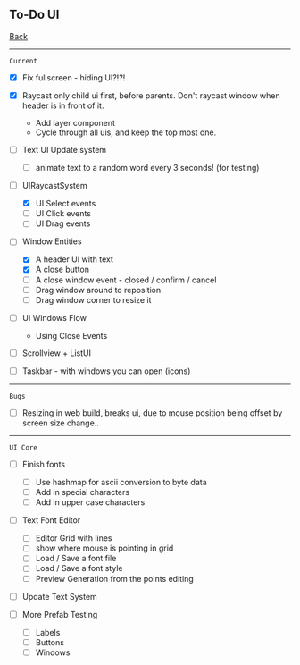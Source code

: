To-Do UI
-----

[Back](todo-main.md)

-----

`Current`

- [x] Fix fullscreen - hiding UI?!?!
- [x] Raycast only child ui first, before parents. Don't raycast window when header is in front of it.
    - Add layer component
    - Cycle through all uis, and keep the top most one.
- [ ] Text UI Update system
    - [ ] animate text to a random word every 3 seconds! (for testing)

- [ ] UIRaycastSystem
    - [x] UI Select events
    - [ ] UI Click events
    - [ ] UI Drag events

- [ ] Window Entities
    - [x] A header UI with text
    - [x] A close button
    - [ ] A close window event
            - closed / confirm / cancel
    - [ ] Drag window around to reposition
    - [ ] Drag window corner to resize it

- [ ] UI Windows Flow
    - Using Close Events
    
- [ ] Scrollview + ListUI

- [ ] Taskbar - with windows  you can open (icons)

-----

`Bugs`

- [ ] Resizing in web build, breaks ui, due to mouse position being offset by screen size change..

-----

`UI Core`

- [ ] Finish fonts
    - [ ] Use hashmap for ascii conversion to byte data
    - [ ] Add in special characters
    - [ ] Add in upper case characters

- [ ] Text Font Editor
    - [ ] Editor Grid with lines
    - [ ] show where mouse is pointing in grid
    - [ ] Load / Save a font file
    - [ ] Load / Save a font style
    - [ ] Preview Generation from the points editing

- [ ] Update Text System


- [ ] More Prefab Testing
    - [ ] Labels
    - [ ] Buttons
    - [ ] Windows
